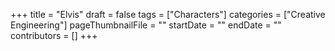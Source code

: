 +++
title = "Elvis"
draft = false
tags = ["Characters"]
categories = ["Creative Engineering"]
pageThumbnailFile = ""
startDate = ""
endDate = ""
contributors = []
+++
